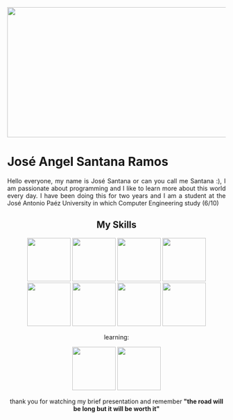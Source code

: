 <div align="Center">
  <div align="center">
    <img src="https://i.pinimg.com/originals/b0/c8/19/b0c81961153a56eab83cf03d862345af.gif" width="700px" height="300px"/>
  </div>
  <div align="Justify">
    <h1>José Angel Santana Ramos</h1>
  <p>
  Hello everyone, my name is José Santana or can you call me Santana :), I am passionate about programming and I like to learn more about this world every day. I have been   doing this for two years and I am a student at the José Antonio Paéz University in which Computer Engineering study (6/10)</p>
  </div>
  <div align="Justify">
    <h2 align="center">My Skills</h2>
    <div>
      <div align="center">
        <img src="https://i.postimg.cc/6QDwYKr2/java.png" witdh="100px" height="100px">
        <img src="https://i.postimg.cc/QCq38WR1/python-18894.png" witdh="100px" height="100px">
        <img src="https://i.ibb.co/pKKrwn3/javascript-js-icon-2048x2048-nyxvtvk0.png" witdh="100px" height="100px">
        <img src="https://i.ibb.co/0XzbYsZ/vscode-icons-file-type-light-json.png" witdh="100px" height="100px">
        <img src="https://i.ibb.co/tL1v6Jt/html-5.png" witdh="100px" height="100px">
        <img src="https://i.ibb.co/j86Drxg/css-3.png" witdh="100px" height="100px">
        <img src="https://avatars.githubusercontent.com/u/102273996?v=4" witdh="100px" height="100px">
        <img src="https://i.ibb.co/JBWfJH6/figma.png" witdh="100px" height="100px">
      </div>
    </div>
    <div align="center">
      <p>learning:</p>
      <div align ="center">
        <img src="https://static-00.iconduck.com/assets.00/php-icon-256x256-oq5bc0bt.png" witdh="100px" height="100px">
        <img src= "https://cdn.icon-icons.com/icons2/2699/PNG/512/mysql_logo_icon_169940.png" witdh= "100px" height= "100px">
      </div>
    </div>
    <div align="center">
      <p>thank you for watching my brief presentation and remember <b>"the road will be long but it will be worth it"</b></p>
    </div>
  </div>
</div>

